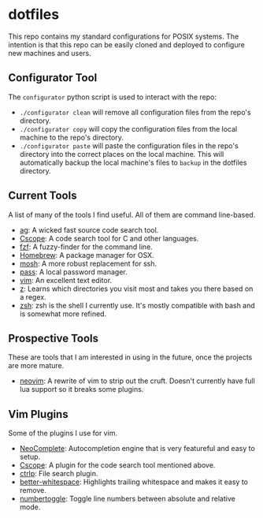 # dotfiles
This repo contains my standard configurations for POSIX systems. The intention
is that this repo can be easily cloned and deployed to configure new machines
and users.

## Configurator Tool
The `configurator` python script is used to interact with the repo:
* `./configurator clean` will remove all configuration files from the repo's
  directory.
* `./configurator copy` will copy the configuration files from the local
  machine to the repo's directory.
* `./configurator paste` will paste the configuration files in the repo's
  directory into the correct places on the local machine. This will
  automatically backup the local machine's files to `backup` in the dotfiles
  directory.

## Current Tools
A list of many of the tools I find useful. All of them are command line-based.
* [ag](https://github.com/ggreer/the_silver_searcher): A wicked fast source
  code search tool.
* [Cscope](http://cscope.sourceforge.net/): A code search tool for C and other
  languages.
* [fzf](https://github.com/junegunn/fzf): A fuzzy-finder for the command line.
* [Homebrew](http://brew.sh/): A package manager for OSX.
* [mosh](https://mosh.mit.edu/): A more robust replacement for ssh.
* [pass](http://www.passwordstore.org/): A local password manager.
* [vim](http://www.vim.org/): An excellent text editor.
* [z](https://github.com/rupa/z): Learns which directories you visit most and
  takes you there based on a regex.
* [zsh](http://www.zsh.org/): zsh is the shell I currently use. It's mostly
  compatible with bash and is somewhat more refined.

## Prospective Tools
These are tools that I am interested in using in the future, once the projects
are more mature.
* [neovim](https://neovim.io/): A rewrite of vim to strip out the cruft.
  Doesn't currently have full lua support so it breaks some plugins.

## Vim Plugins
Some of the plugins I use for vim.
* [NeoComplete](https://github.com/Shougo/neocomplete.vim): Autocompletion
  engine that is very featureful and easy to setup.
* [Cscope](http://cscope.sourceforge.net/cscope_vim_tutorial.html): A plugin
  for the code search tool mentioned above.
* [ctrlp](https://github.com/kien/ctrlp.vim): File search plugin.
* [better-whitespace](https://github.com/ntpeters/vim-better-whitespace):
  Highlights trailing whitespace and makes it easy to remove.
* [numbertoggle](https://github.com/jeffkreeftmeijer/vim-numbertoggle): Toggle
  line numbers between absolute and relative mode.
